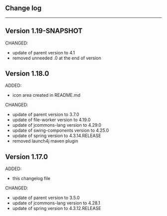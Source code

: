 ## Change log
----------------------

Version 1.19-SNAPSHOT
-------------

CHANGED:

- update of parent version to 4.1
- removed unneeded .0 at the end of version


Version 1.18.0
-------------

ADDED:
 
- icon area created in README.md

CHANGED:

- update of parent version to 3.7.0
- update of file-worker version to 4.19.0
- update of jcommons-lang version to 4.29.0
- update of swing-components version to 4.25.0
- update of spring version to 4.3.14.RELEASE
- removed launch4j maven plugin

Version 1.17.0
-------------

ADDED:
 
- this changelog file

CHANGED:

- update of parent version to 3.5.0
- update of jcommons-lang version to 4.28.1
- update of spring version to 4.3.12.RELEASE
